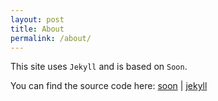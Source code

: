 ```yaml
---
layout: post
title: About
permalink: /about/
---
```


This site uses `Jekyll` and is based on `Soon`.

You can find the source code here: 
[soon](https://github.com/YJPL/soon) | 
[jekyll](https://github.com/jekyll/jekyll)
